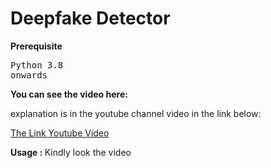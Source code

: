 # Deepfake Detector

<b>Prerequisite</b>
<pre>
Python 3.8 
onwards
</pre>
<b>You can see the video here:</b>

explanation is in the youtube channel video in the link below:

[The Link Youtube Video](https://www.youtube.com)

<b>  Usage : </b>
Kindly look the video 

